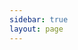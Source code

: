 ```yaml
---
sidebar: true
layout: page
---
```


<script setup>
import RapiDoc from '../../components/RapiDoc.vue';
import { withBase } from 'vitepress';
</script>

<RapiDoc :specs="withBase('/rd-agent-openapi.json')" />
